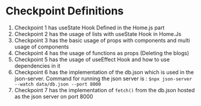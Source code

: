 # Checkpoint Definitions
<ol>
  <li> Checkpoint 1 has useState Hook Defined in the Home.js part </li>
  <li> Checkpoint 2 has the usage of lists with useState Hook in Home.Js</li>
  <li> Checkpoint 3 has the basic usage of props with components and multi usage of components</li>
  <li> Checkpoint 4 has the usage of functions as props (Deleting the blogs)</li>
  <li> Checkpoint 5 has the usage of useEffect Hook and how to use dependencies in it</li>
<!--   <li> Checkpoint 6 has the implementation of the db.json which is used in the json-server. Command for running json server is : <code>$npx json-server --watch data/db.json --port 8000</code>. The directory for the db is <code>data/db.json</code> and the server is hosted on <code>localhost:8000<code></li> -->
  <li> Checkpoint 6 has the implementation of the db.json which is used in the json-server. Command for running the json server is : <code>$npx json-server --watch data/db.json --port 8000</code></li>
  <li> Checkpoint 7 has the implementation of <code>fetch()</code> from the db.json hosted as the json server on port 8000</li>
</ol>
